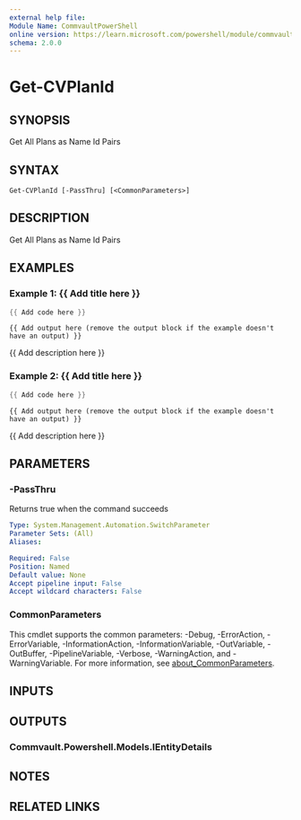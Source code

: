 ```yaml
---
external help file:
Module Name: CommvaultPowerShell
online version: https://learn.microsoft.com/powershell/module/commvaultpowershell/get-cvplanid
schema: 2.0.0
---
```


# Get-CVPlanId

## SYNOPSIS
Get All Plans as Name Id Pairs

## SYNTAX

```
Get-CVPlanId [-PassThru] [<CommonParameters>]
```

## DESCRIPTION
Get All Plans as Name Id Pairs

## EXAMPLES

### Example 1: {{ Add title here }}
```powershell
{{ Add code here }}
```

```output
{{ Add output here (remove the output block if the example doesn't have an output) }}
```

{{ Add description here }}

### Example 2: {{ Add title here }}
```powershell
{{ Add code here }}
```

```output
{{ Add output here (remove the output block if the example doesn't have an output) }}
```

{{ Add description here }}

## PARAMETERS

### -PassThru
Returns true when the command succeeds

```yaml
Type: System.Management.Automation.SwitchParameter
Parameter Sets: (All)
Aliases:

Required: False
Position: Named
Default value: None
Accept pipeline input: False
Accept wildcard characters: False
```

### CommonParameters
This cmdlet supports the common parameters: -Debug, -ErrorAction, -ErrorVariable, -InformationAction, -InformationVariable, -OutVariable, -OutBuffer, -PipelineVariable, -Verbose, -WarningAction, and -WarningVariable. For more information, see [about_CommonParameters](http://go.microsoft.com/fwlink/?LinkID=113216).

## INPUTS

## OUTPUTS

### Commvault.Powershell.Models.IEntityDetails

## NOTES

## RELATED LINKS

